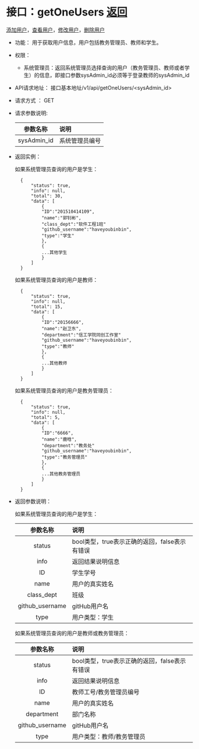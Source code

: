 ﻿<!-- markdownlint-disable MD033-->
<!-- 禁止MD033类型的警告 https://www.npmjs.com/package/markdownlint -->

# 接口：getOneUsers  [返回](../README.md)
[添加用户](../用例/添加用户.md)，[查看用户](../用例/查看用户.md)，[修改用户](../用例/修改用户.md)，[删除用户](../用例/删除用户.md)

- 功能：
    用于获取用户信息，用户包括教务管理员、教师和学生。
    
- 权限：
    - 系统管理员：返回系统管理员选择查询的用户（教务管理员、教师或者学生）的信息，即接口参数sysAdmin_id必须等于登录教师的sysAdmin_id
    
- API请求地址： 
    接口基本地址/v1/api/getOneUsers/<sysAdmin_id>

- 请求方式 ：
    GET

- 请求参数说明:        

  |参数名称|说明|
  |:---------:|:--------------------------------------------------------|      
  |sysAdmin_id|系统管理员编号|
    
- 返回实例：

    如果系统管理员查询的用户是学生：

        {
            "status": true,
            "info": null,
            "total": 30,
            "data": [
                {
                "ID":"201510414109",
                "name":"郭钊彬",
                "class_dept":"软件工程1班"
                "github_username":"haveyoubinbin",
                "type":"学生"
                }, 
                {
                ...其他学生
                }
            ] 
        }

    如果系统管理员查询的用户是教师：

        {
            "status": true,
            "info": null,
            "total": 15,
            "data": [
                {
                "ID":"20156666",
                "name":"赵卫东",
                "department":"信工学院同创工作室"
                "github_username":"haveyoubinbin",
                "type":"教师"
                },
                {
                ...其他教师
                }
            ]
        }

    如果系统管理员查询的用户是教务管理员：

        {
            "status": true,
            "info": null,
            "total": 5,
            "data": [
                {
                "ID":"6666",
                "name":"鹿晗",
                "department":"教务处"
                "github_username":"haveyoubinbin",
                "type":"教务管理员"
                },
                {
                ...其他教务管理员
                }
            ]
        }

- 返回参数说明：

    如果系统管理员查询的用户是学生：

   |参数名称|说明|
   |:---------:|:--------------------------------------------------------|
   |status|bool类型，true表示正确的返回，false表示有错误|
   |info|返回结果说明信息|
   |ID|学生学号|
   |name|用户的真实姓名|
   |class_dept|班级|
   |github_username|gitHub用户名|
   |type|用户类型：学生|

    如果系统管理员查询的用户是教师或教务管理员：

   |参数名称|说明|
   |:---------:|:--------------------------------------------------------|
   |status|bool类型，true表示正确的返回，false表示有错误|
   |info|返回结果说明信息|
   |ID|教师工号/教务管理员编号|
   |name|用户的真实姓名|
   |department|部门名称|
   |github_username|gitHub用户名|
   |type|用户类型：教师/教务管理员|

